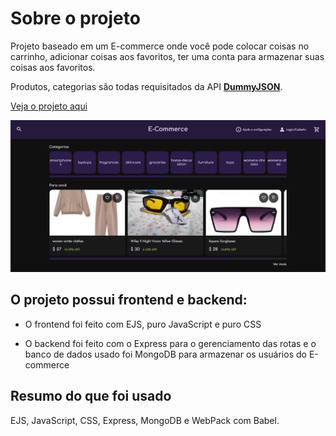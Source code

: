 # Sobre o projeto
Projeto baseado em um E-commerce onde você pode colocar coisas no carrinho, adicionar coisas aos favoritos, ter uma conta para armazenar suas coisas aos favoritos.

Produtos, categorias são todas requisitados da API **[DummyJSON](https://dummyjson.com/)**.

[Veja o projeto aqui](https://e-commerce-jrt4.onrender.com/)

![home page](https://github.com/gabriel-tomas/e-commerce/blob/master/public/assets/imgs/e-commerce.png?raw=true)

## O projeto possui frontend e backend:
- O frontend foi feito com EJS, puro JavaScript e puro CSS

- O backend foi feito com o Express para o gerenciamento das rotas e o banco de dados usado foi MongoDB para armazenar os usuários do E-commerce

## Resumo do que foi usado
EJS, JavaScript, CSS, Express, MongoDB e WebPack com Babel.
